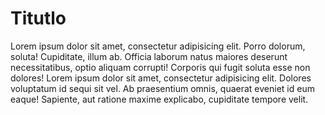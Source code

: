 # Titutlo

Lorem ipsum dolor sit amet, consectetur adipisicing elit. Porro dolorum, soluta! Cupiditate, illum ab. Officia laborum natus maiores deserunt necessitatibus, optio aliquam corrupti! Corporis qui fugit soluta esse non dolores!
Lorem ipsum dolor sit amet, consectetur adipisicing elit. Dolores voluptatum id sequi sit vel. Ab praesentium omnis, quaerat eveniet id eum eaque! Sapiente, aut ratione maxime explicabo, cupiditate tempore velit.
